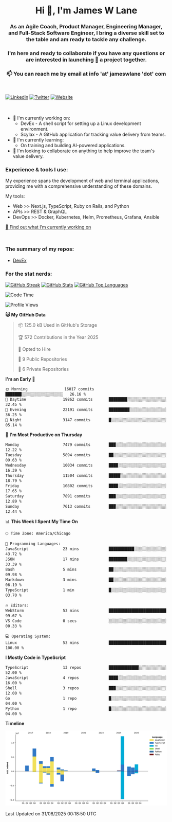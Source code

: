 <h1 align="center">Hi 👋, I'm James W Lane</h1>
<h3 align="center">As an Agile Coach, Product Manager, Engineering Manager, and Full-Stack Software Engineer, I bring a diverse skill set to the table and am ready to tackle any challenge.</h3>
<h3 align="center">I'm here and ready to collaborate if you have any questions or are interested in launching 🚀 a project together.</h3>

<div style="margin-top: 16px;" />

<h3 align="center">📫 You can reach me by email at info 'at' jameswlane 'dot' com</h3>

<div style="margin-top: 48px;" />

[![Linkedin](https://img.shields.io/badge/LinkedIn-0077B5?style=for-the-badge&logo=linkedin&logoColor=white)](https://www.linkedin.com/in/jameswlane/)
[![Twitter](https://img.shields.io/badge/Twitter-1DA1F2?style=for-the-badge&logo=twitter&logoColor=white)](https://x.com/jameswlane)
[![Website](https://img.shields.io/website?down_color=red&down_message=offline&style=for-the-badge&up_color=green&up_message=up&url=https%3A%2F%2Fwww.jameswlane.com)](https://www.jameswlane.com)

<div style="margin-top: 48px;" />

- 🔭 I'm currently working on:
  - DevEx - A shell script for setting up a Linux development environment.
  - Scylax - A GitHub application for tracking value delivery from teams.
- 🌱 I'm currently learning:
  - On training and building AI-powered applications.
- 👯 I'm looking to collaborate on anything to help improve the team's value delivery.

### Experience & tools I use:

My experience spans the development of web and terminal applications, providing me with a comprehensive understanding of these domains.

My tools:
- Web >> Next.js, TypeScript, Ruby on Rails, and Python
- APIs >> REST & GraphQL
- DevOps >> Docker, Kubernetes, Helm, Prometheus, Grafana, Ansible

[🔭 Find out what I’m currently working on](https://www.jameswlane.com/now)  

<div style="margin-top: 50px;"/>

### The summary of my repos:
- [DevEx](https://github.com/jameswlane/devex)  

### For the stat nerds:
[![GitHub Streak](https://github-readme-streak-stats.herokuapp.com?user=jameswlane&theme=tokyonight)](https://git.io/streak-stats)
[![GitHub Stats](https://github-readme-stats.vercel.app/api?username=jameswlane&show_icons=true&theme=tokyonight)](https://github-readme-stats.vercel.app)
[![GitHub Top Languages](https://github-readme-stats.vercel.app/api/top-langs?username=jameswlane&show_icons=true&locale=en&layout=compact&theme=tokyonight)](https://github-readme-stats.vercel.app)

<!--START_SECTION:waka-->
![Code Time](http://img.shields.io/badge/Code%20Time-686%20hrs%201%20min-blue)

![Profile Views](http://img.shields.io/badge/Profile%20Views-0-blue)

**🐱 My GitHub Data** 

> 📦 125.0 kB Used in GitHub's Storage 
 > 
> 🏆 572 Contributions in the Year 2025
 > 
> 💼 Opted to Hire
 > 
> 📜 9 Public Repositories 
 > 
> 🔑 6 Private Repositories 
 > 
**I'm an Early 🐤** 

```text
🌞 Morning                16017 commits       ███████░░░░░░░░░░░░░░░░░░   26.16 % 
🌆 Daytime                19862 commits       ████████░░░░░░░░░░░░░░░░░   32.45 % 
🌃 Evening                22191 commits       █████████░░░░░░░░░░░░░░░░   36.25 % 
🌙 Night                  3147 commits        █░░░░░░░░░░░░░░░░░░░░░░░░   05.14 % 
```
📅 **I'm Most Productive on Thursday** 

```text
Monday                   7479 commits        ███░░░░░░░░░░░░░░░░░░░░░░   12.22 % 
Tuesday                  5894 commits        ██░░░░░░░░░░░░░░░░░░░░░░░   09.63 % 
Wednesday                10034 commits       ████░░░░░░░░░░░░░░░░░░░░░   16.39 % 
Thursday                 11504 commits       █████░░░░░░░░░░░░░░░░░░░░   18.79 % 
Friday                   10802 commits       ████░░░░░░░░░░░░░░░░░░░░░   17.65 % 
Saturday                 7891 commits        ███░░░░░░░░░░░░░░░░░░░░░░   12.89 % 
Sunday                   7613 commits        ███░░░░░░░░░░░░░░░░░░░░░░   12.44 % 
```


📊 **This Week I Spent My Time On** 

```text
🕑︎ Time Zone: America/Chicago

💬 Programming Languages: 
JavaScript               23 mins             ███████████░░░░░░░░░░░░░░   43.72 % 
JSON                     17 mins             ████████░░░░░░░░░░░░░░░░░   33.39 % 
Bash                     5 mins              ██░░░░░░░░░░░░░░░░░░░░░░░   09.98 % 
Markdown                 3 mins              ██░░░░░░░░░░░░░░░░░░░░░░░   06.19 % 
TypeScript               1 min               █░░░░░░░░░░░░░░░░░░░░░░░░   03.70 % 

🔥 Editors: 
WebStorm                 53 mins             █████████████████████████   99.67 % 
VS Code                  0 secs              ░░░░░░░░░░░░░░░░░░░░░░░░░   00.33 % 

💻 Operating System: 
Linux                    53 mins             █████████████████████████   100.00 % 
```

**I Mostly Code in TypeScript** 

```text
TypeScript               13 repos            █████████████░░░░░░░░░░░░   52.00 % 
JavaScript               4 repos             ████░░░░░░░░░░░░░░░░░░░░░   16.00 % 
Shell                    3 repos             ███░░░░░░░░░░░░░░░░░░░░░░   12.00 % 
Go                       1 repo              █░░░░░░░░░░░░░░░░░░░░░░░░   04.00 % 
Python                   1 repo              █░░░░░░░░░░░░░░░░░░░░░░░░   04.00 % 
```



**Timeline**

![Lines of Code chart](https://raw.githubusercontent.com/jameswlane/jameswlane/main/assets/bar_graph.png)


 Last Updated on 31/08/2025 00:18:50 UTC
<!--END_SECTION:waka-->
